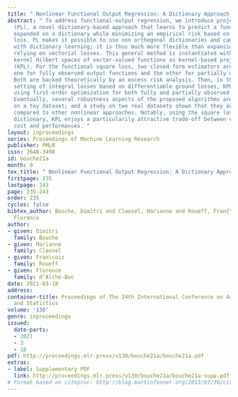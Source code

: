 ```yaml
---
title: " Nonlinear Functional Output Regression: A Dictionary Approach "
abstract: " To address functional-output regression, we introduce projection learning
  (PL), a novel dictionary-based approach that learns to predict a function that is
  expanded on a dictionary while minimizing an empirical risk based on a functional
  loss. PL makes it possible to use non orthogonal dictionaries and can then be combined
  with dictionary learning; it is thus much more flexible than expansion-based approaches
  relying on vectorial losses. This general method is instantiated with reproducing
  kernel Hilbert spaces of vector-valued functions as kernel-based projection learning
  (KPL). For the functional square loss, two closed-form estimators are proposed,
  one for fully observed output functions and the other for partially observed ones.
  Both are backed theoretically by an excess risk analysis. Then, in the more general
  setting of integral losses based on differentiable ground losses, KPL is implemented
  using first-order optimization for both fully and partially observed output functions.
  Eventually, several robustness aspects of the proposed algorithms are highlighted
  on a toy dataset; and a study on two real datasets shows that they are competitive
  compared to other nonlinear approaches. Notably, using the square loss and a learnt
  dictionary, KPL enjoys a particularily attractive trade-off between computational
  cost and performances. "
layout: inproceedings
series: Proceedings of Machine Learning Research
publisher: PMLR
issn: 2640-3498
id: bouche21a
month: 0
tex_title: " Nonlinear Functional Output Regression: A Dictionary Approach "
firstpage: 235
lastpage: 243
page: 235-243
order: 235
cycles: false
bibtex_author: Bouche, Dimitri and Clausel, Marianne and Roueff, Fran{\c}ois and d'Alch{\'e}-Buc,
  Florence
author:
- given: Dimitri
  family: Bouche
- given: Marianne
  family: Clausel
- given: Fran\cois
  family: Roueff
- given: Florence
  family: d’Alché-Buc
date: 2021-03-18
address: 
container-title: Proceedings of The 24th International Conference on Artificial Intelligence
  and Statistics
volume: '130'
genre: inproceedings
issued:
  date-parts:
  - 2021
  - 3
  - 18
pdf: http://proceedings.mlr.press/v130/bouche21a/bouche21a.pdf
extras:
- label: Supplementary PDF
  link: http://proceedings.mlr.press/v130/bouche21a/bouche21a-supp.pdf
# Format based on citeproc: http://blog.martinfenner.org/2013/07/30/citeproc-yaml-for-bibliographies/
---
```

